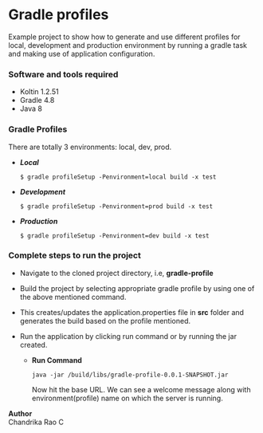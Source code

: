# Gradle profiles
Example project to show how to generate and use different profiles for local, development and production environment by running a gradle task and making use of application configuration.

### Software and tools required
* Koltin 1.2.51
* Gradle 4.8
* Java 8

### Gradle Profiles
There are totally 3 environments: local, dev, prod.
* ***Local***
    ```
    $ gradle profileSetup -Penvironment=local build -x test
    ```
* ***Development***
    ```
    $ gradle profileSetup -Penvironment=prod build -x test
    ```
* ***Production***
    ```
    $ gradle profileSetup -Penvironment=dev build -x test
    ```
### Complete steps to run the project
* Navigate to the cloned project directory, i.e, **gradle-profile**

* Build the project by selecting appropriate gradle profile by using one of the above mentioned command.

* This creates/updates the application.properties file in **src** folder and generates the build based on the profile mentioned.

* Run the application by clicking run command or by running the jar created.

    * **Run Command**
        ```
        java -jar /build/libs/gradle-profile-0.0.1-SNAPSHOT.jar
        ```

        Now hit the base URL. We can see a welcome message along with environment(profile) name on which the server is running.


**Author**\
Chandrika Rao C